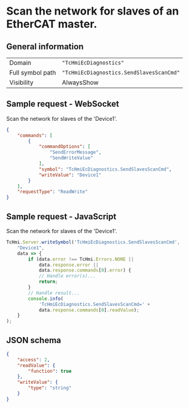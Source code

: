 # Scan the network for slaves of an EtherCAT master.

## General information

|  |  |
| - | - |
| Domain | `"TcHmiEcDiagnostics"` |
| Full symbol path | `"TcHmiEcDiagnostics.SendSlavesScanCmd"` |
| Visibility | AlwaysShow |

## Sample request - WebSocket

Scan the network for slaves of the 'Device1'.
```json
{
    "commands": [
        {
            "commandOptions": [
                "SendErrorMessage",
                "SendWriteValue"
            ],
            "symbol": "TcHmiEcDiagnostics.SendSlavesScanCmd",
            "writeValue": "Device1"
        }
    ],
    "requestType": "ReadWrite"
}
```

## Sample request - JavaScript

Scan the network for slaves of the 'Device1'.
```javascript
TcHmi.Server.writeSymbol('TcHmiEcDiagnostics.SendSlavesScanCmd',
    "Device1",
    data => {
        if (data.error !== TcHmi.Errors.NONE ||
            data.response.error ||
            data.response.commands[0].error) {
            // Handle error(s)...
            return;
        }
        // Handle result...
        console.info(
            'TcHmiEcDiagnostics.SendSlavesScanCmd=' +
            data.response.commands[0].readValue);
    }
);
```

## JSON schema

```json
{
    "access": 2,
    "readValue": {
        "function": true
    },
    "writeValue": {
        "type": "string"
    }
}
```
